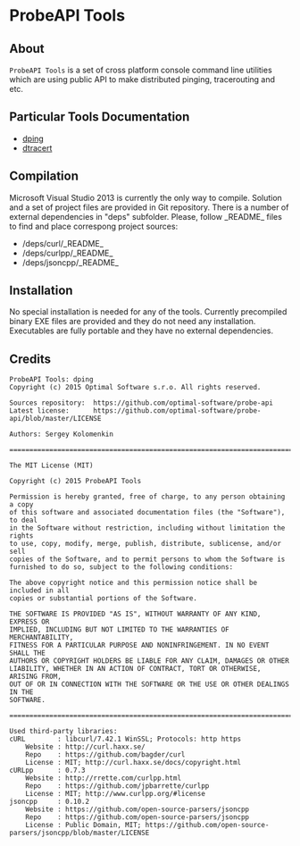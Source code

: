 # ProbeAPI Tools
## About
`ProbeAPI Tools` is a set of cross platform console command line utilities which are using public API to make distributed pinging, tracerouting and etc.

## Particular Tools Documentation

* [dping](dping.md)
* [dtracert](dtracert.md)

## Compilation

Microsoft Visual Studio 2013 is currently the only way to compile. Solution and a set of project files are provided in Git repository.
There is a number of external dependencies in "deps" subfolder. Please, follow \_README\_ files to find and place correspong project sources:
* /deps/curl/\_README\_ 
* /deps/curlpp/\_README\_ 
* /deps/jsoncpp/\_README\_ 

## Installation

No special installation is needed for any of the tools. Currently precompiled binary EXE files are provided and they do not need any installation. Executables are fully portable and they have no external dependencies.

## Credits

```
ProbeAPI Tools: dping
Copyright (c) 2015 Optimal Software s.r.o. All rights reserved.

Sources repository:  https://github.com/optimal-software/probe-api
Latest license:      https://github.com/optimal-software/probe-api/blob/master/LICENSE

Authors: Sergey Kolomenkin

===============================================================================

The MIT License (MIT)

Copyright (c) 2015 ProbeAPI Tools

Permission is hereby granted, free of charge, to any person obtaining a copy
of this software and associated documentation files (the "Software"), to deal
in the Software without restriction, including without limitation the rights
to use, copy, modify, merge, publish, distribute, sublicense, and/or sell
copies of the Software, and to permit persons to whom the Software is
furnished to do so, subject to the following conditions:

The above copyright notice and this permission notice shall be included in all
copies or substantial portions of the Software.

THE SOFTWARE IS PROVIDED "AS IS", WITHOUT WARRANTY OF ANY KIND, EXPRESS OR
IMPLIED, INCLUDING BUT NOT LIMITED TO THE WARRANTIES OF MERCHANTABILITY,
FITNESS FOR A PARTICULAR PURPOSE AND NONINFRINGEMENT. IN NO EVENT SHALL THE
AUTHORS OR COPYRIGHT HOLDERS BE LIABLE FOR ANY CLAIM, DAMAGES OR OTHER
LIABILITY, WHETHER IN AN ACTION OF CONTRACT, TORT OR OTHERWISE, ARISING FROM,
OUT OF OR IN CONNECTION WITH THE SOFTWARE OR THE USE OR OTHER DEALINGS IN THE
SOFTWARE.

===============================================================================

Used third-party libraries:
cURL        : libcurl/7.42.1 WinSSL; Protocols: http https
    Website : http://curl.haxx.se/
    Repo    : https://github.com/bagder/curl
    License : MIT; http://curl.haxx.se/docs/copyright.html
cURLpp      : 0.7.3
    Website : http://rrette.com/curlpp.html
    Repo    : https://github.com/jpbarrette/curlpp
    License : MIT; http://www.curlpp.org/#license
jsoncpp     : 0.10.2
    Website : https://github.com/open-source-parsers/jsoncpp
    Repo    : https://github.com/open-source-parsers/jsoncpp
    License : Public Domain, MIT; https://github.com/open-source-parsers/jsoncpp/blob/master/LICENSE
```
